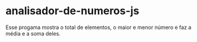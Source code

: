 # analisador-de-numeros-js
Esse progama mostra  o total de elementos, o maior e menor número e faz a média e a soma deles.
